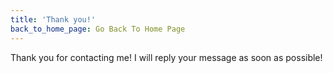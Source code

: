 ```yaml
---
title: 'Thank you!'
back_to_home_page: Go Back To Home Page
---
```


Thank you for contacting me! I will reply your message as soon as possible!
